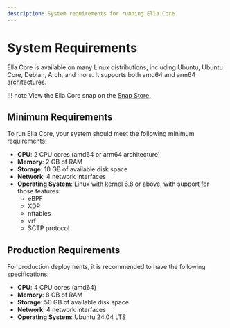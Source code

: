 ```yaml
---
description: System requirements for running Ella Core.
---
```


# System Requirements

Ella Core is available on many Linux distributions, including Ubuntu, Ubuntu Core, Debian, Arch, and more. It supports both amd64 and arm64 architectures.

!!! note
    View the Ella Core snap on the [Snap Store](https://snapcraft.io/ella-core).

## Minimum Requirements

To run Ella Core, your system should meet the following minimum requirements:

- **CPU**: 2 CPU cores (amd64 or arm64 architecture)
- **Memory**: 2 GB of RAM
- **Storage**: 10 GB of available disk space
- **Network**: 4 network interfaces
- **Operating System**: Linux with kernel 6.8 or above, with support for those features:
  - eBPF
  - XDP
  - nftables
  - vrf
  - SCTP protocol

## Production Requirements

For production deployments, it is recommended to have the following specifications:

- **CPU**: 4 CPU cores (amd64)
- **Memory**: 8 GB of RAM
- **Storage**: 50 GB of available disk space
- **Network**: 4 network interfaces
- **Operating System**: Ubuntu 24.04 LTS
